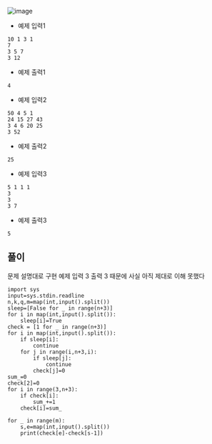 ![image](https://github.com/kdfasdf/TIL/assets/96770726/ace624cb-7ec2-45c7-91d0-6b4fceab3a29)

- 예제 입력1

```
10 1 3 1
7
3 5 7
3 12
```

- 예제 출력1

```
4
```

- 예제 입력2

```
50 4 5 1
24 15 27 43
3 4 6 20 25
3 52
```

- 예제 출력2
```
25
```

- 예제 입력3
```
5 1 1 1
3
3
3 7
```

- 예제 출력3
```
5
```

## 풀이 
문제 설명대로 구현
예제 입력 3 출력 3 때문에 사실 아직 제대로 이해 못했다 

```
import sys
input=sys.stdin.readline
n,k,q,m=map(int,input().split())
sleep=[False for _ in range(n+3)]
for i in map(int,input().split()):
    sleep[i]=True
check = [1 for _ in range(n+3)]
for i in map(int,input().split()):
    if sleep[i]:
        continue
    for j in range(i,n+3,i):
        if sleep[j]:
            continue
        check[j]=0
sum_=0
check[2]=0
for i in range(3,n+3):
    if check[i]:
        sum_+=1
    check[i]=sum_

for _ in range(m):
    s,e=map(int,input().split())
    print(check[e]-check[s-1])
```
